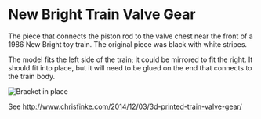 New Bright Train Valve Gear
===========================

The piece that connects the piston rod to the valve chest near the front of a 1986 New Bright toy train.  The original piece was black with white stripes.

The model fits the left side of the train; it could be mirrored to fit the right. It should fit into place, but it will need to be glued on the end that connects to the train body.

![Bracket in place](http://www.chrisfinke.com/files/2014/11/wheel-bracket-in-place.jpg)

See http://www.chrisfinke.com/2014/12/03/3d-printed-train-valve-gear/